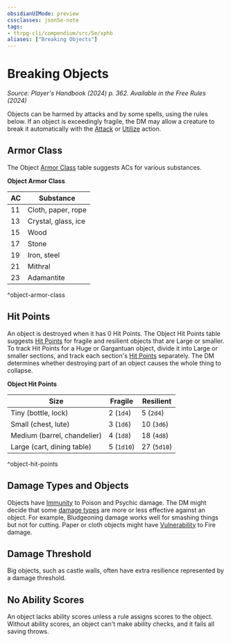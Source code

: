 ```yaml
---
obsidianUIMode: preview
cssclasses: json5e-note
tags:
- ttrpg-cli/compendium/src/5e/xphb
aliases: ["Breaking Objects"]
---
```

# Breaking Objects
*Source: Player's Handbook (2024) p. 362. Available in the Free Rules (2024)* 

Objects can be harmed by attacks and by some spells, using the rules below. If an object is exceedingly fragile, the DM may allow a creature to break it automatically with the [Attack](3-Mechanics/CLI/rules/actions.md#Attack) or [Utilize](3-Mechanics/CLI/rules/actions.md#Utilize) action.

## Armor Class

The Object [Armor Class](3-Mechanics/CLI/rules/variant-rules/armor-class-xphb.md) table suggests ACs for various substances.

**Object Armor Class**

| AC | Substance |
|----|-----------|
| 11 | Cloth, paper, rope |
| 13 | Crystal, glass, ice |
| 15 | Wood |
| 17 | Stone |
| 19 | Iron, steel |
| 21 | Mithral |
| 23 | Adamantite |
^object-armor-class

## Hit Points

An object is destroyed when it has 0 Hit Points. The Object Hit Points table suggests [Hit Points](3-Mechanics/CLI/rules/variant-rules/hit-points-xphb.md) for fragile and resilient objects that are Large or smaller. To track Hit Points for a Huge or Gargantuan object, divide it into Large or smaller sections, and track each section's [Hit Points](3-Mechanics/CLI/rules/variant-rules/hit-points-xphb.md) separately. The DM determines whether destroying part of an object causes the whole thing to collapse.

**Object Hit Points**

| Size | Fragile | Resilient |
|------|---------|-----------|
| Tiny (bottle, lock) | 2 (`1d4`) | 5 (`2d4`) |
| Small (chest, lute) | 3 (`1d6`) | 10 (`3d6`) |
| Medium (barrel, chandelier) | 4 (`1d8`) | 18 (`4d8`) |
| Large (cart, dining table) | 5 (`1d10`) | 27 (`5d10`) |
^object-hit-points

## Damage Types and Objects

Objects have [Immunity](3-Mechanics/CLI/rules/variant-rules/immunity-xphb.md) to Poison and Psychic damage. The DM might decide that some [damage types](3-Mechanics/CLI/rules/variant-rules/damage-types-xphb.md) are more or less effective against an object. For example, Bludgeoning damage works well for smashing things but not for cutting. Paper or cloth objects might have [Vulnerability](3-Mechanics/CLI/rules/variant-rules/vulnerability-xphb.md) to Fire damage.

## Damage Threshold

Big objects, such as castle walls, often have extra resilience represented by a damage threshold.

## No Ability Scores

An object lacks ability scores unless a rule assigns scores to the object. Without ability scores, an object can't make ability checks, and it fails all saving throws.